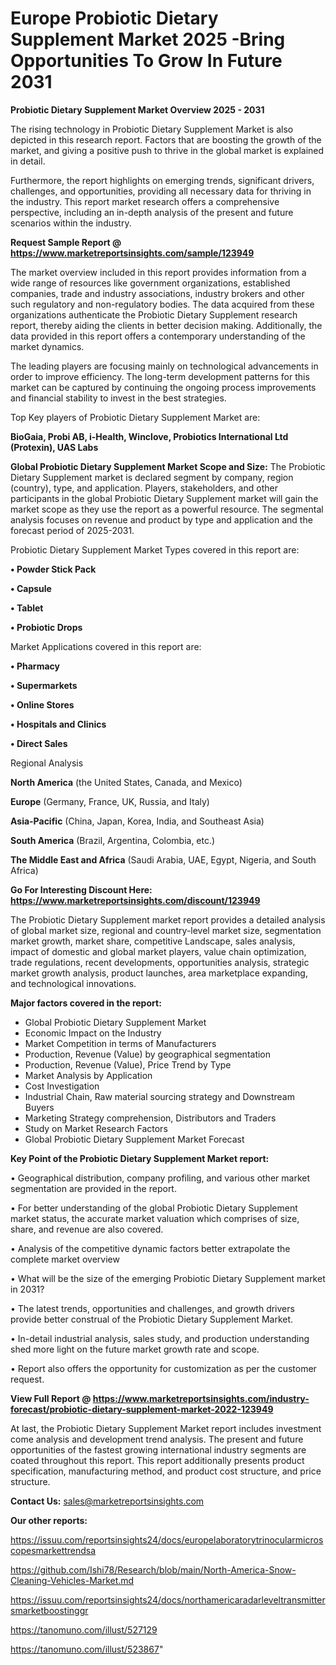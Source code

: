 # Europe Probiotic Dietary Supplement Market 2025 -Bring Opportunities To Grow In Future 2031

<Strong> Probiotic Dietary Supplement Market Overview 2025 - 2031</strong>

The rising technology in Probiotic Dietary Supplement Market is also depicted in this research report. Factors that are boosting the growth of the market, and giving a positive push to thrive in the global market is explained in detail.

Furthermore, the report highlights on emerging trends, significant drivers, challenges, and opportunities, providing all necessary data for thriving in the industry. This report market research offers a comprehensive perspective, including an in-depth analysis of the present and future scenarios within the industry.

<strong>Request Sample Report @ <a href=https://www.marketreportsinsights.com/sample/123949>https://www.marketreportsinsights.com/sample/123949</a></strong>

The market overview included in this report provides information from a wide range of resources like government organizations, established companies, trade and industry associations, industry brokers and other such regulatory and non-regulatory bodies. The data acquired from these organizations authenticate the Probiotic Dietary Supplement research report, thereby aiding the clients in better decision making. Additionally, the data provided in this report offers a contemporary understanding of the market dynamics.

The leading players are focusing mainly on technological advancements in order to improve efficiency. The long-term development patterns for this market can be captured by continuing the ongoing process improvements and financial stability to invest in the best strategies.

Top Key players of Probiotic Dietary Supplement Market are:

<strong>BioGaia, Probi AB, i-Health, Winclove, Probiotics International Ltd (Protexin), UAS Labs</strong>

<strong><b>Global Probiotic Dietary Supplement Market Scope and Size:</b></strong>
The Probiotic Dietary Supplement market is declared segment by company, region (country), type, and application. Players, stakeholders, and other participants in the global Probiotic Dietary Supplement market will gain the market scope as they use the report as a powerful resource. The segmental analysis focuses on revenue and product by type and application and the forecast period of 2025-2031.

Probiotic Dietary Supplement Market Types covered in this report are:

<strong>• Powder Stick Pack

• Capsule

• Tablet

• Probiotic Drops</strong>

Market Applications covered in this report are:

<strong>• Pharmacy

• Supermarkets

• Online Stores

• Hospitals and Clinics

• Direct Sales</strong> 

Regional Analysis

<strong>North America</strong> (the United States, Canada, and Mexico)

<strong>Europe</strong> (Germany, France, UK, Russia, and Italy)

<strong>Asia-Pacific</strong> (China, Japan, Korea, India, and Southeast Asia)

<strong>South America</strong> (Brazil, Argentina, Colombia, etc.)

<strong>The Middle East and Africa</strong> (Saudi Arabia, UAE, Egypt, Nigeria, and South Africa)

<strong>Go For Interesting Discount Here: <a href=https://www.marketreportsinsights.com/discount/123949>https://www.marketreportsinsights.com/discount/123949</a></strong>

The Probiotic Dietary Supplement market report provides a detailed analysis of global market size, regional and country-level market size, segmentation market growth, market share, competitive Landscape, sales analysis, impact of domestic and global market players, value chain optimization, trade regulations, recent developments, opportunities analysis, strategic market growth analysis, product launches, area marketplace expanding, and technological innovations.

<strong><b>Major factors covered in the report:</b></strong>
<ul>
  <li>Global Probiotic Dietary Supplement Market </li>
  <li>Economic Impact on the Industry</li>
  <li>Market Competition in terms of Manufacturers</li>
  <li>Production, Revenue (Value) by geographical segmentation</li>
  <li>Production, Revenue (Value), Price Trend by Type</li>
  <li>Market Analysis by Application</li>
  <li>Cost Investigation</li>
  <li>Industrial Chain, Raw material sourcing strategy and Downstream Buyers</li>
  <li>Marketing Strategy comprehension, Distributors and Traders</li>
  <li>Study on Market Research Factors</li>
  <li>Global Probiotic Dietary Supplement Market Forecast</li>
</ul>

<strong><b>Key Point of the Probiotic Dietary Supplement Market report:</b></strong>

• Geographical distribution, company profiling, and various other market segmentation are provided in the report.

• For better understanding of the global Probiotic Dietary Supplement market status, the accurate market valuation which comprises of size, share, and revenue are also covered.

• Analysis of the competitive dynamic factors better extrapolate the complete market overview

• What will be the size of the emerging Probiotic Dietary Supplement market in 2031?

• The latest trends, opportunities and challenges, and growth drivers provide better construal of the Probiotic Dietary Supplement Market.

• In-detail industrial analysis, sales study, and production understanding shed more light on the future market growth rate and scope.

• Report also offers the opportunity for customization as per the customer request.

<strong><b>View Full Report @ <a href=https://www.marketreportsinsights.com/industry-forecast/probiotic-dietary-supplement-market-2022-123949>https://www.marketreportsinsights.com/industry-forecast/probiotic-dietary-supplement-market-2022-123949</a></b></strong>


At last, the Probiotic Dietary Supplement Market report includes investment come analysis and development trend analysis. The present and future opportunities of the fastest growing international industry segments are coated throughout this report. This report additionally presents product specification, manufacturing method, and product cost structure, and price structure.

<strong>Contact Us:</strong>
sales@marketreportsinsights.com

<strong>Our other reports:</strong>

<a href=https://issuu.com/reportsinsights24/docs/europelaboratorytrinocularmicroscopesmarkettrendsa>https://issuu.com/reportsinsights24/docs/europelaboratorytrinocularmicroscopesmarkettrendsa</a>

<a href=https://github.com/Ishi78/Research/blob/main/North-America-Snow-Cleaning-Vehicles-Market.md>https://github.com/Ishi78/Research/blob/main/North-America-Snow-Cleaning-Vehicles-Market.md</a>

<a href=https://issuu.com/reportsinsights24/docs/northamericaradarleveltransmittersmarketboostinggr>https://issuu.com/reportsinsights24/docs/northamericaradarleveltransmittersmarketboostinggr</a>

<a href=https://tanomuno.com/illust/527129>https://tanomuno.com/illust/527129</a>

<a href=https://tanomuno.com/illust/523867>https://tanomuno.com/illust/523867</a>"
